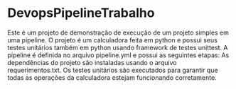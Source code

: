 # DevopsPipelineTrabalho

Este é um projeto de demonstração de execução de um projeto simples em uma pipeline.
O projeto é um calculadora feita em python e possui seus testes unitários também em python usando framework de testes unittest.
A pipeline é definida no arquivo pipeline.yml e possui as seguintes etapas:
   As dependências do projeto são instaladas usando o arquivo requerimentos.txt.
   Os testes unitários são executados para garantir que todas as operações da calculadora estejam funcionando corretamente.
